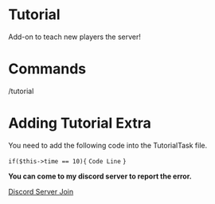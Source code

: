 # Tutorial
Add-on to teach new players the server!


# Commands
/tutorial


# Adding Tutorial Extra
You need to add the following code into the TutorialTask ​​file.

``if($this->time == 10){``
``Code Line``
``}``

**You can come to my discord server to report the error.**

[Discord Server Join](https://discord.gg/kBdTACc)
